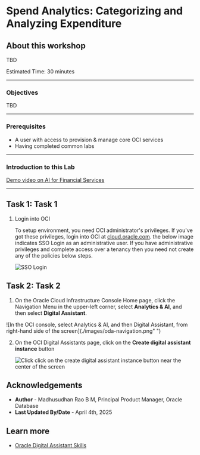 # Spend Analytics: Categorizing and Analyzing Expenditure

## About this workshop

TBD

Estimated Time: 30 minutes

---

### Objectives

TBD

---

### Prerequisites

* A user with access to provision & manage core OCI services  
* Having completed common labs

--- 
 
### Introduction to this Lab

[Demo video on AI for Financial Services](youtube:wGfyGYAtz8A:large) 

---
 
## Task 1: Task 1

1. Login into OCI

    To setup environment, you need OCI administrator's privileges. If you've got these privileges, login into OCI at [cloud.oracle.com](https://www.oracle.com/cloud/sign-in.html). the below image indicates SSO Login as an administrative user. If you have administrative privileges and complete access over a tenancy then you need not create any of the policies below steps.

    ![SSO Login](images/sso-login.png)  

## Task 2: Task 2
 
1.  On the Oracle Cloud Infrastructure Console Home page, click the Navigation Menu in the upper-left corner, select **Analytics & AI**, and then select **Digital Assistant**.

  ![In the OCI console, select Analytics & AI, and then Digital Assistant, from right-hand side of the screen](./images/oda-navigation.png" ")

2.  On the OCI Digital Assistants page,  click on the **Create digital assistant instance** button

    ![Click click on the create digital assistant instance button near the center of the screen](./images/create-oda.png " ")
 
## Acknowledgements

* **Author** - Madhusudhan Rao B M, Principal Product Manager, Oracle Database
* **Last Updated By/Date** - April 4th, 2025

## Learn more
 
* [Oracle Digital Assistant Skills](https://docs.oracle.com/en/cloud/paas/digital-assistant/use-chatbot/create-configure-and-version-skills1.html)
